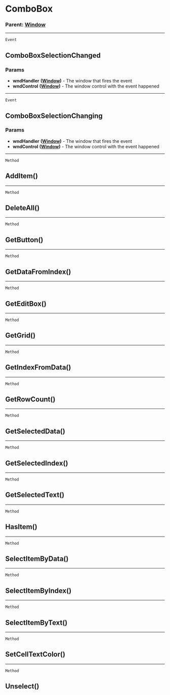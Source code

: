 ComboBox
========

### Parent: [Window](../WindowControls/Window.md)

------------------------------------------------------------------------

`Event`

ComboBoxSelectionChanged
------------------------

### Params

-   **wndHandler** **([Window](../WindowControls/Window.md))** - The
    window that fires the event
-   **wndControl** **([Window](../WindowControls/Window.md))** - The
    window control with the event happened

------------------------------------------------------------------------

`Event`

ComboBoxSelectionChanging
-------------------------

### Params

-   **wndHandler** **([Window](../WindowControls/Window.md))** - The
    window that fires the event
-   **wndControl** **([Window](../WindowControls/Window.md))** - The
    window control with the event happened

------------------------------------------------------------------------

`Method`

AddItem()
---------

------------------------------------------------------------------------

`Method`

DeleteAll()
-----------

------------------------------------------------------------------------

`Method`

GetButton()
-----------

------------------------------------------------------------------------

`Method`

GetDataFromIndex()
------------------

------------------------------------------------------------------------

`Method`

GetEditBox()
------------

------------------------------------------------------------------------

`Method`

GetGrid()
---------

------------------------------------------------------------------------

`Method`

GetIndexFromData()
------------------

------------------------------------------------------------------------

`Method`

GetRowCount()
-------------

------------------------------------------------------------------------

`Method`

GetSelectedData()
-----------------

------------------------------------------------------------------------

`Method`

GetSelectedIndex()
------------------

------------------------------------------------------------------------

`Method`

GetSelectedText()
-----------------

------------------------------------------------------------------------

`Method`

HasItem()
---------

------------------------------------------------------------------------

`Method`

SelectItemByData()
------------------

------------------------------------------------------------------------

`Method`

SelectItemByIndex()
-------------------

------------------------------------------------------------------------

`Method`

SelectItemByText()
------------------

------------------------------------------------------------------------

`Method`

SetCellTextColor()
------------------

------------------------------------------------------------------------

`Method`

Unselect()
----------
